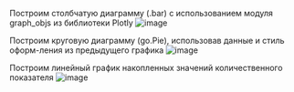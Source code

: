 Построим столбчатую диаграмму (.bar) с использованием модуля graph_objs из библиотеки Plotly 
![image](https://user-images.githubusercontent.com/70803673/193210005-4823a0bc-a8dc-4f95-81a2-703054fba7cd.png)

Построим круговую диаграмму (go.Pie), использовав данные и стиль оформ-ления из предыдущего графика
![image](https://user-images.githubusercontent.com/70803673/193210129-680d175f-5ea4-47ac-8e0c-8f3b5e24e159.png)

Построим линейный график накопленных значений количественного показателя
![image](https://user-images.githubusercontent.com/70803673/193210263-23c26d8d-0877-416b-9193-f4b6c087128a.png)
